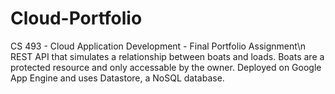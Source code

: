 # Cloud-Portfolio
CS 493 - Cloud Application Development - Final Portfolio Assignment\n
REST API that simulates a relationship between boats and loads. Boats are a protected resource and only accessable by the owner.
Deployed on Google App Engine and uses Datastore, a NoSQL database.
